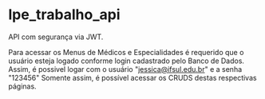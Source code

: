 # lpe_trabalho_api

API com segurança via JWT. 

Para acessar os Menus de Médicos e Especialidades é requerido que o usuário esteja logado
conforme login cadastrado pelo Banco de Dados. 
Assim, é possivel logar com o usuário "jessica@ifsul.edu.br" e a senha "123456" 
Somente assim, é possível acessar os CRUDS destas respectivas páginas. 


